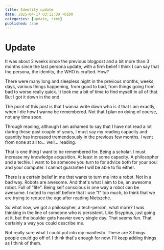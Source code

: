 ```yaml
---
title: Identity update
date: 2025-04-17 03:11:00 +0100
categories: [update, time]
published: true
---
```


# Update

It was about 2 weeks since the previous blogpost and a bit more than 3 months since the last persona update, with a firm belief I think I can say that the persona, the identity, the WHO is crafted. How? 

There were many long and sleepless night in the previous months, weeks, days, various things happening, from good to bad, from things going from bad to worse really quick. It took me a bit of time to find myself in all of that. But I got it down in the end. 

The point of this post is that I wanna write down who is it that I am exactly, when I die how I wanna be remembered. Not that I plan on dying of course, not any time soon. 

Through reading, although I am ashamed to say that I have not read a lot during these past couple of years, I must say my reading capacity and quantity has increased tremendeously in the previous few months. I went from none at all to... well... reading. 

That is one thing I want to be remembered for. Being a scholar. I must increase my knowledge acqusition. At least in some capacity. A philosopher and a techie. I want to be someone you turn to for advice both for your soul and your computer. I cannot guarantee I will be able to fix either.

There is a certain belief in me that wants to turn me into a robot. Not in a bad way. Robots are awesome. And that's what I aim to be, an awesome robot. Full of "life". Being self conscious is one way a robot can be awesome. I noted to myself before that I use "I" too much, to think that we are trying to reduce the ego after reading Nietszche.

So what now, we got a philosopher, a tech-person, what more? I was thinking in the line of someone who is persistent. Like Sisyphus, just going at it, but the boulder gets heavier every single day. That seems fun. That certainly a way you could describe me. 

Not really sure what I could put into my manifesto. These are 3 things people could go off of. I think that's enough for now. I'll keep adding things as I think of them.
